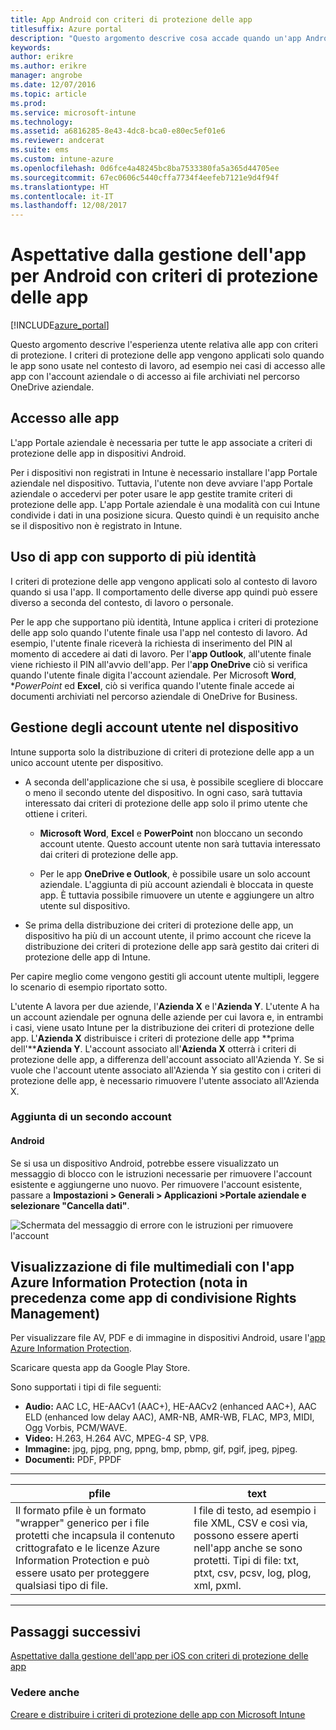```yaml
---
title: App Android con criteri di protezione delle app
titlesuffix: Azure portal
description: "Questo argomento descrive cosa accade quando un'app Android è gestita in base ai criteri di protezione delle app.\""
keywords: 
author: erikre
ms.author: erikre
manager: angrobe
ms.date: 12/07/2016
ms.topic: article
ms.prod: 
ms.service: microsoft-intune
ms.technology: 
ms.assetid: a6816285-8e43-4dc8-bca0-e80ec5ef01e6
ms.reviewer: andcerat
ms.suite: ems
ms.custom: intune-azure
ms.openlocfilehash: 0d6fce4a48245bc8ba7533380fa5a365d44705ee
ms.sourcegitcommit: 67ec0606c5440cffa7734f4eefeb7121e9d4f94f
ms.translationtype: HT
ms.contentlocale: it-IT
ms.lasthandoff: 12/08/2017
---
```

# <a name="what-to-expect-when-your-android-app-is-managed-by-app-protection-policies"></a>Aspettative dalla gestione dell'app per Android con criteri di protezione delle app 

[!INCLUDE[azure_portal](./includes/azure_portal.md)]

Questo argomento descrive l'esperienza utente relativa alle app con criteri di protezione. I criteri di protezione delle app vengono applicati solo quando le app sono usate nel contesto di lavoro, ad esempio nei casi di accesso alle app con l'account aziendale o di accesso ai file archiviati nel percorso OneDrive aziendale.
##  <a name="accessing-apps"></a>Accesso alle app

L'app Portale aziendale è necessaria per tutte le app associate a criteri di protezione delle app in dispositivi Android.

Per i dispositivi non registrati in Intune è necessario installare l'app Portale aziendale nel dispositivo. Tuttavia, l'utente non deve avviare l'app Portale aziendale o accedervi per poter usare le app gestite tramite criteri di protezione delle app.
L'app Portale aziendale è una modalità con cui Intune condivide i dati in una posizione sicura. Questo quindi è un requisito anche se il dispositivo non è registrato in Intune.


##  <a name="using-apps-with-multi-identity-support"></a>Uso di app con supporto di più identità

I criteri di protezione delle app vengono applicati solo al contesto di lavoro quando si usa l'app. Il comportamento delle diverse app quindi può essere diverso a seconda del contesto, di lavoro o personale.

Per le app che supportano più identità, Intune applica i criteri di protezione delle app solo quando l'utente finale usa l'app nel contesto di lavoro.  Ad esempio, l'utente finale riceverà la richiesta di inserimento del PIN al momento di accedere ai dati di lavoro.  Per l'**app Outlook**, all'utente finale viene richiesto il PIN all'avvio dell'app. Per l'**app OneDrive** ciò si verifica quando l'utente finale digita l'account aziendale.  Per Microsoft **Word**, **PowerPoint* ed **Excel**, ciò si verifica quando l'utente finale accede ai documenti archiviati nel percorso aziendale di OneDrive for Business.
##  <a name="managing-user-accounts-on-the-device"></a>Gestione degli account utente nel dispositivo

Intune supporta solo la distribuzione di criteri di protezione delle app a un unico account utente per dispositivo.

* A seconda dell'applicazione che si usa, è possibile scegliere di bloccare o meno il secondo utente del dispositivo. In ogni caso, sarà tuttavia interessato dai criteri di protezione delle app solo il primo utente che ottiene i criteri.

  * **Microsoft Word**, **Excel** e **PowerPoint** non bloccano un secondo account utente. Questo account utente non sarà tuttavia interessato dai criteri di protezione delle app.

  * Per le app **OneDrive e Outlook**, è possibile usare un solo account aziendale.  L'aggiunta di più account aziendali è bloccata in queste app.  È tuttavia possibile rimuovere un utente e aggiungere un altro utente sul dispositivo.


* Se prima della distribuzione dei criteri di protezione delle app, un dispositivo ha più di un account utente, il primo account che riceve la distribuzione dei criteri di protezione delle app sarà gestito dai criteri di protezione delle app di Intune.


Per capire meglio come vengono gestiti gli account utente multipli, leggere lo scenario di esempio riportato sotto.

L'utente A lavora per due aziende, l'**Azienda X** e l'**Azienda Y**. L'utente A ha un account aziendale per ognuna delle aziende per cui lavora e, in entrambi i casi, viene usato Intune per la distribuzione dei criteri di protezione delle app. L'**Azienda X** distribuisce i criteri di protezione delle app **prima dell'****Azienda Y**. L'account associato all'**Azienda X** otterrà i criteri di protezione delle app, a differenza dell'account associato all'Azienda Y. Se si vuole che l'account utente associato all'Azienda Y sia gestito con i criteri di protezione delle app, è necessario rimuovere l'utente associato all'Azienda X.
### <a name="adding-a-second-account"></a>Aggiunta di un secondo account
####  <a name="android"></a>Android
Se si usa un dispositivo Android, potrebbe essere visualizzato un messaggio di blocco con le istruzioni necessarie per rimuovere l'account esistente e aggiungerne uno nuovo.  Per rimuovere l'account esistente, passare a **Impostazioni &gt; Generali &gt; Applicazioni &gt;Portale aziendale e selezionare "Cancella dati"**.

![Schermata del messaggio di errore con le istruzioni per rimuovere l'account](./media/android-switch-user.png)

##  <a name="viewing-media-files-with-the-azure-information-protection-app-previously-known-as-rights-management-sharing-app"></a>Visualizzazione di file multimediali con l'app Azure Information Protection (nota in precedenza come app di condivisione Rights Management)
Per visualizzare file AV, PDF e di immagine in dispositivi Android, usare l'[app Azure Information Protection](https://play.google.com/store/apps/details?id=com.microsoft.ipviewer).

Scaricare questa app da Google Play Store.  

Sono supportati i tipi di file seguenti:

* **Audio:** AAC LC, HE-AACv1 (AAC+), HE-AACv2 (enhanced AAC+), AAC ELD (enhanced low delay AAC), AMR-NB, AMR-WB, FLAC, MP3, MIDI, Ogg Vorbis, PCM/WAVE.
* **Video:** H.263, H.264 AVC, MPEG-4 SP, VP8.
* **Immagine:** jpg, pjpg, png, ppng, bmp, pbmp, gif, pgif, jpeg, pjpeg.
* **Documenti:** PDF, PPDF

------------
|**pfile**|**text**|
|----|----|
|Il formato pfile è un formato "wrapper" generico per i file protetti che incapsula il contenuto crittografato e le licenze Azure Information Protection e può essere usato per proteggere qualsiasi tipo di file.|I file di testo, ad esempio i file XML, CSV e così via, possono essere aperti nell'app anche se sono protetti. Tipi di file: txt, ptxt, csv, pcsv, log, plog, xml, pxml.|
---------------
## <a name="next-steps"></a>Passaggi successivi
[Aspettative dalla gestione dell'app per iOS con criteri di protezione delle app](app-protection-enabled-apps-ios.md)

### <a name="see-also"></a>Vedere anche
[Creare e distribuire i criteri di protezione delle app con Microsoft Intune](app-protection-policies.md)

